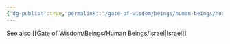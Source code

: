 ```yaml
---
{"dg-publish":true,"permalink":"/gate-of-wisdom/beings/human-beings/house-of-jacob/","tags":["#GateWisdom","#Being","#HumanBeing"]}
---
```



See also [[Gate of Wisdom/Beings/Human Beings/Israel\|Israel]]




